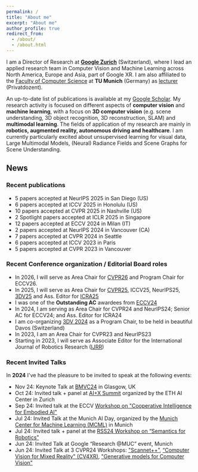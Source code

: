 ```yaml
---
permalink: /
title: "About me"
excerpt: "About me"
author_profile: true
redirect_from: 
  - /about/
  - /about.html
---
```


I am a Director of Research at **[Google Zurich](https://research.google/people/FedericoTombari/)** (Switzerland), where I lead an applied research team in Computer Vision and Machine Learning across North America, Europe and Asia, part of Google XR. I am also affiliated to the [Faculty of Computer Science](https://www.in.tum.de/startseite/) at **TU Munich** (Germany) as [lecturer](https://www.in.tum.de/campar/members/senior-research-scientists/federico-tombari/) (Privatdozent). 

An up-to-date list of publications is available at my [Google Scholar](https://scholar.google.de/citations?user=TFsE4BIAAAAJ&hl=en). My research activity is focused on different aspects of **computer vision** and **machine learning**, with a focus on **3D computer vision** (e.g. scene understanding, 3D object recognition, 3D reconstruction, SLAM) and **multimodal learning**. The fields of application of my research are mainly in **robotics, augmented reality, autonomous driving and healthcare**. I am currently particularly excited about unsupervised learning for visual data, Large Multimodal Models, (Neural) Radiance Fields and Scene Graphs for Scene Understanding. 

## News

### Recent publications

* 5 papers accepted at NeurIPS 2025 in San Diego (US)
* 6 papers accepted at ICCV 2025 in Honolulu (US)
* 10 papers accepted at CVPR 2025 in Nashville (US)
* 2 Spotlight papers accepted at ICLR 2025 in Singapore
* 12 papers accepted at ECCV 2024 in Milan (IT)
* 2 papers accepted at NeurIPS 2024 in Vancouver (CA)
* 7 papers accepted at CVPR 2024 in Seattle
* 6 papers accepted at ICCV 2023 in Paris
* 5 papers accepted at CVPR 2023 in Vancouver


### Recent Conference organization / Editorial Board roles

* In 2026, I will serve as Area Chair for [CVPR26](https://cvpr.thecvf.com/) and Program Chair for ECCV26. 
* In 2025, I will serve as Area Chair for [CVPR25](https://cvpr.thecvf.com/), ICCV25, NeurIPS25, [3DV25](https://3dvconf.github.io/2025/) and Ass. Editor for [ICRA25](https://2025.ieee-icra.org/)
* I was one of the **Outstanding AC** awardees from [ECCV24](https://eccv.ecva.net/) 
* In 2024, I am serving as Area Chair for CVPR24 and NeurIPS24; Senior AC for ECCV24; and Ass. Editor for ICRA24
* I am co-organizing [3DV 2024](https://3dvconf.github.io/2024/) as a Program Chair, to be held in beautiful Davos (Switzerland) 
* In 2023, I am an Area Chair for CVPR23 and NeurIPS23
* Starting in 2023, I will serve as Associate Editor for the International Journal of Robotics Research ([IJRR](https://journals.sagepub.com/home/ijr))

### Recent Invited Talks 

In **2024** I've had the pleasure to be invited to speak at the following events:

* Nov 24: Keynote Talk at [BMVC24](https://bmvc2024.org/) in Glasgow, UK
* Oct 24: Invited talk + panel at [AI+X Summit](https://www.plusx.ai/) organized by the ETH AI Center in Zurich
* Sep 24: Invited talk at the ECCV [Workshop on "Cooperative Intelligence for Embodied AI"](https://coop-intelligence.github.io/)
* Jul 24: Invited Talk at the Munich AI Day, organized by the [Munich Center for Machine Learning (MCML)](https://mcml.ai/) in Munich
* Jul 24: Invited talk + panel at the [RSS24 Workshop on “Semantics for Robotics”](https://www.dynsyslab.org/rss24-workshop-on-semantics-for-robotics/)
* Jun 24: Invited Talk at Google “Research @MUC” event, Munich
* Jun 24: Invited Talk at 3 CVPR24 Workshops: ["Scannet++”](https://kaldir.vc.in.tum.de/scannetpp/cvpr2024), [“Computer Vision for Mixed Reality" (CV4XR)](https://cv4mr.github.io/), ["Generative models for Computer Vision"](https://generative-vision.github.io/workshop-CVPR-24/)








